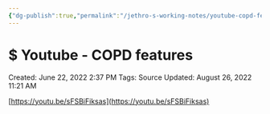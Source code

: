 ```yaml
---
{"dg-publish":true,"permalink":"/jethro-s-working-notes/youtube-copd-features/","dgPassFrontmatter":true}
---
```



# $ Youtube - COPD features

Created: June 22, 2022 2:37 PM
Tags: Source
Updated: August 26, 2022 11:21 AM

[https://youtu.be/sFSBiFiksas](https://youtu.be/sFSBiFiksas)